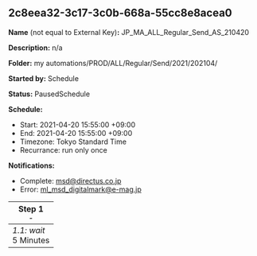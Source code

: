 ## 2c8eea32-3c17-3c0b-668a-55cc8e8acea0

**Name** (not equal to External Key)**:** JP_MA_ALL_Regular_Send_AS_210420

**Description:** n/a

**Folder:** my automations/PROD/ALL/Regular/Send/2021/202104/

**Started by:** Schedule

**Status:** PausedSchedule

**Schedule:**

* Start: 2021-04-20 15:55:00 +09:00
* End: 2021-04-20 15:55:00 +09:00
* Timezone: Tokyo Standard Time
* Recurrance: run only once

**Notifications:**

* Complete: msd@directus.co.jp
* Error: ml_msd_digitalmark@e-mag.jp

| Step 1<br>_<small>-</small>_ |
| --- |
| _1.1: wait_<br>5 Minutes |
